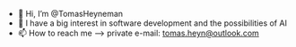 - 👋 Hi, I’m @TomasHeyneman
- 👀 I have a big interest in software development and the possibilities of AI
- 📫 How to reach me --> private e-mail: tomas.heyn@outlook.com 

<!---
TomasHeyneman/TomasHeyneman is a ✨ special ✨ repository because its `README.md` (this file) appears on your GitHub profile.
You can click the Preview link to take a look at your changes.
--->
